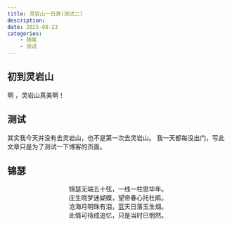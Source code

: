 ```yaml
---
title: 灵岩山一日游(测试二)
description:
date: 2025-08-23
categories:
    - 随笔
    - 测试
---
```


## 初到灵岩山
啊 ，灵岩山真美啊！

## 测试

其实我今天并没有去灵岩山，也不是第一次去灵岩山。
我一天都每没出门，写此文章只是为了测试一下博客的页面。
## 锦瑟

<center>锦瑟无端五十弦，一线一柱思华年。</center>
<center>庄生晓梦迷蝴蝶，望帝春心托杜鹃。</center>
<center>沧海月明珠有泪，蓝天日落玉生烟。</center>
<center>此情可待成追忆，只是当时已惘然。</center>